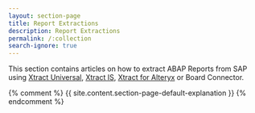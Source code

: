 ```yaml
---
layout: section-page
title: Report Extractions
description: Report Extractions
permalink: /:collection
search-ignore: true
---
```


This section contains articles on how to extract ABAP Reports from SAP using [Xtract Universal](../xtract-universal), [Xtract IS](../xtract-is), [Xtract for Alteryx](../xtract-for-alteryx) or Board Connector.<br>

{% comment %} {{ site.content.section-page-default-explanation }} {% endcomment %}
